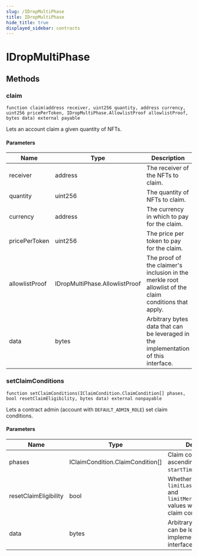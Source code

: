 ```yaml
---
slug: /IDropMultiPhase
title: IDropMultiPhase
hide_title: true
displayed_sidebar: contracts
---
```

# IDropMultiPhase









## Methods

### claim

```solidity
function claim(address receiver, uint256 quantity, address currency, uint256 pricePerToken, IDropMultiPhase.AllowlistProof allowlistProof, bytes data) external payable
```

Lets an account claim a given quantity of NFTs.



#### Parameters

| Name | Type | Description |
|---|---|---|
| receiver | address | The receiver of the NFTs to claim.
| quantity | uint256 | The quantity of NFTs to claim.
| currency | address | The currency in which to pay for the claim.
| pricePerToken | uint256 | The price per token to pay for the claim.
| allowlistProof | IDropMultiPhase.AllowlistProof | The proof of the claimer&#39;s inclusion in the merkle root allowlist                                        of the claim conditions that apply.
| data | bytes | Arbitrary bytes data that can be leveraged in the implementation of this interface.

### setClaimConditions

```solidity
function setClaimConditions(IClaimCondition.ClaimCondition[] phases, bool resetClaimEligibility, bytes data) external nonpayable
```

Lets a contract admin (account with `DEFAULT_ADMIN_ROLE`) set claim conditions.



#### Parameters

| Name | Type | Description |
|---|---|---|
| phases | IClaimCondition.ClaimCondition[] | Claim conditions in ascending order by `startTimestamp`.
| resetClaimEligibility | bool | Whether to reset `limitLastClaimTimestamp` and `limitMerkleProofClaim` values when setting new                                  claim conditions.
| data | bytes | Arbitrary bytes data that can be leveraged in the implementation of this interface.



